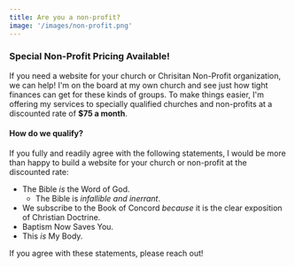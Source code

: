 ```yaml
---
title: Are you a non-profit?
image: '/images/non-profit.png'
---
```


### Special Non-Profit Pricing Available!

If you need a website for your church or Chrisitan Non-Profit organization, we can help! I'm on the board at my own church and see just how tight finances can get for these kinds of groups. To make things easier, I'm offering my services to specially qualified churches and non-profits at a discounted rate of **$75 a month**. 

#### How do we qualify?

If you fully and readily agree with the following statements, I would be more than happy to build a website for your church or non-profit at the discounted rate:

* The Bible *is* the Word of God.
	* The Bible is *infallible and inerrant*.
* We subscribe to the Book of Concord *because* it is the clear exposition of Christian Doctrine.
* Baptism Now Saves You.
* This *is* My Body.

If you agree with these statements, please reach out!